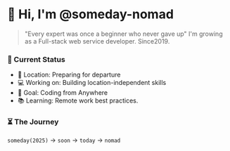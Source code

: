 # 👋 Hi, I'm @someday-nomad
> "Every expert was once a beginner who never gave up"
> I'm growing as a Full-stack web service developer. Since2019.

### 🚀 Current Status
- 📍 Location: Preparing for departure
- 💻 Working on: Building location-independent skills
- 🎯 Goal: Coding from Anywhere
- 📚 Learning: Remote work best practices.

### ⏳ The Journey
`someday(2025)` → `soon` → `today` → `nomad`
